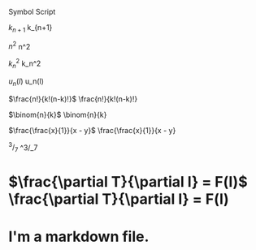 Symbol	            Script

$k_{n+1}$	          k_{n+1}

$n^2$	              n^2

$k_n^2$	            k_n^2

$u_n(l)$            u_n(l)

$\frac{n!}{k!(n-k)!}$	  \frac{n!}{k!(n-k)!}

$\binom{n}{k}$	        \binom{n}{k}

$\frac{\frac{x}{1}}{x - y}$	      \frac{\frac{x}{1}}{x - y}

$^3/_7$	                          ^3/_7

# $\frac{\partial T}{\partial l} = F(l)$    \frac{\partial T}{\partial l} = F(l)

# I'm a markdown file.

